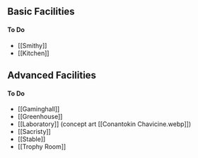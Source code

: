 ## Basic Facilities 

#### To Do 
- [[Smithy]]
- [[Kitchen]]

## Advanced Facilities

#### To Do 
* [[Gaminghall]]
* [[Greenhouse]]
* [[Laboratory]] (concept art [[Conantokin Chavicine.webp]])
* [[Sacristy]] 
* [[Stable]]
* [[Trophy Room]]

